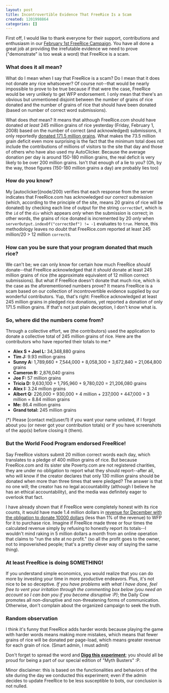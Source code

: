 ```yaml
---
layout: post
title: Incontrovertible Evidence That FreeRice Is a Scam
created: 1201998864
categories: []
---
```

First off, I would like to thank everyone for their support, contributions and enthusiasm in our [February 1st FreeRice Campaign](http://dailycow.org/ricecampaign). You have all done a great job at providing the irrefutable evidence we need to prove ("demonstrate" is too weak a word) that FreeRice is a scam.
<h3>What does it all mean?</h3>
What do I mean when I say that FreeRice is a scam? Do I mean that it does not donate any rice whatsoever? Of course not--that would be nearly impossible to prove to be true because if that were the case, FreeRice would be very unlikely to get WFP endorsement. I only mean that there's an obvious but unmentioned disjoint between the number of grains of rice donated and the number of grains of rice that should have been donated (based on number of correct word submissions).

What does <em>that</em> mean? It means that although FreeRice.com should have donated <em>at least</em> 245 million grains of rice yesterday (Friday, February 1, 2008) based on the number of correct (and acknowledged) submissions, it only reportedly [donated 171.5 million grains](http://freerice.com/totals.php). What makes the 73.5 million grain deficit even more surprising is the fact that the minimum total does not include the contributions of millions of visitors to the site that day and those of others who have also used my AutoClicker. Because the average donation per day is around 150-180 million grains, the real deficit is very likely to be over 200 million grains. Isn't that enough of a lie to you? (Oh, by the way, those figures (150-180 million grains a day) are probably lies too)
<h3>How do you know?</h3>
My [autoclicker](node/200) verifies that each response from the server indicates that FreeRice.com has acknowledged our <em>correct</em> submission (which, according to the principle of the site, means 20 grains of rice will be donated) by checking each line of output for the string <code>correctDef</code>, which is the <code>id</code> of the <code>div</code> which appears <em>only</em> when the submission is correct; in other words, the grains of rice donated is incremented by 20 <em>only</em> when <code>serverOutput.indexOf("correctDef") != -1</code> evaluates to <code>true</code>. Hence, this methodology leaves no doubt that FreeRice.com reported at least 245 million/20 > 12 million <code>correct</code>s.
<h3>How can you be sure that your program donated that much rice?</h3>
We can't be; we can only know for certain how much FreeRice <em>should</em> donate--that FreeRice acknowledged that it <em>should</em> donate at least 245 million grains of rice (the approximate equivalent of 12 million correct submissions). But what if FreeRice doesn't donate that much rice, which is the case as the aforementioned numbers prove? It means FreeRice is a scam based on our collection of incontrovertible evidence supplied by our wonderful contributors. Yup, that's right: FreeRice acknowledged at least 245 million grains in pledged rice donations, yet reported a donation of only 171.5 million grains. If that's not just plain deception, I don't know what is.
<h3>So, where did the numbers come from?</h3>
Through a collective effort, we (the contributors) used the application to donate a collective total of 245 million grains of rice. Here are the contributors who have reported their totals to me:*
<ul>
<li><strong>Alex S + Joel L:</strong> 34,348,880 grains</li>
<li><strong>Tim J:</strong> 9.93 million grains</li>
<li><strong>Sunny A:</strong> 1,789,660 + 7,544,000 + 8,058,300 + 3,672,840 = 21,064,800 grains</li>
<li><strong>Cameron R:</strong> 2,876,040 grains</li>
<li><strong>Joe F:</strong> 57 million grains</li>
<li><strong>Tricia D:</strong> 9,630,100 + 1,795,960 + 9,780,020 = 21,206,080 grains</li>
<li><strong>Alex I:</strong> 3.24 million grains</li>
<li><strong>Albert Q:</strong> 226,000 + 930,000 + 4 million + 237,000 + 447,000 + 3 million = 8.84 million grains</li>
<li><strong>Me:</strong> 86.4 million grains</li>
<li><strong>Grand total:</strong> 245 million grains</li>
</ul>
(*) Please [contact me](user/1) if you want your name unlisted, if I forgot about you (or never got your contribution totals) or if you have screenshots of the app(s) before closing it (them).
<h3>But the World Food Program endorsed FreeRice!</h3>
Say FreeRice visitors submit 20 million correct words each day, which translates to a pledge of 400 million grains of rice. But because FreeRice.com and its sister site Poverty.com are not registered charities, they are under no obligation to report what they should report--after all, who will know if the creator declares that only 130 million grains should be donated when more than three times that were pledged? The answer is that no one will; the creator has no legal accountability (although I believe he has an ethical accountability), and the media was definitely eager to overlook that fact.

I have already shown that if FreeRice were completely honest with its rice counts, it would have made 1.4 million dollars in [revenue for December with the obligation to donate 10000 dollars](node/165) (less than 1% of the revenue) to WFP for it to purchase rice. Imagine if FreeRice made three or four times the calculated revenue simply by refusing to honestly report its totals--I wouldn't mind raking in 5 million dollars a month from an online operation that claims to "run the site at no profit." (so all the profit goes to the owner, not to impoverished people; that's a pretty clever way of saying the same thing).
<h3>At least FreeRice is doing SOMETHING!</h3>
If you understand simple economics, you would realize that you can do more by investing your time in more productive endeavors. Plus, it's not nice to be so deceptive. <em>If you have problems with what I have done, feel free to vent your irritation through the commenting box below (you need an account so I can ban you if you become disruptive :P)</em>; the Daily Cow promotes all non-disruptive and non-threatening forms of communication. Otherwise, don't complain about the organized campaign to seek the truth.
<h3>Random observation</h3>
I think it's funny that FreeRice adds harder words because playing the game with harder words means making more mistakes, which means that fewer grains of rice will be donated per page-load, which means greater revenue for each grain of rice. (Smart admin, I must admit)

Don't forget to spread the word and <a href="http://digg.com/odd_stuff/Incontrovertible_Evidence_That_FreeRice_Is_a_Scam"><strong>Digg this experiment</strong></a>; you should all be proud for being a part of our special edition of "Myth Busters" :P.

Minor disclaimer: this is based on the functionalities and behaviors of the site during the day we conducted this experiment; even if the admin decides to update FreeRice to be less susceptible to bots, our conclusion is not nulled.
